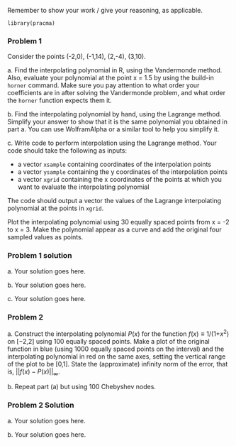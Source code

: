 Remember to show your work / give your reasoning, as applicable.

    library(pracma)

### Problem 1

Consider the points (-2,0), (-1,14), (2,-4), (3,10).

a\. Find the interpolating polynomial in R, using the Vandermonde
method. Also, evaluate your polynomial at the point x = 1.5 by using the
build-in `horner` command. Make sure you pay attention to what order
your coefficients are in after solving the Vandermonde problem, and what
order the `horner` function expects them it.

b\. Find the interpolating polynomial by hand, using the Lagrange
method. Simplify your answer to show that it is the same polynomial you
obtained in part a. You can use WolframAlpha or a similar tool to help
you simplify it.

c\. Write code to perform interpolation using the Lagrange method. Your
code should take the following as inputs:

-   a vector `xsample` containing coordinates of the interpolation
    points
-   a vector `ysample` containing the y coordinates of the interpolation
    points
-   a vector `xgrid` containing the x coordinates of the points at which
    you want to evaluate the interpolating polynomial

The code should output a vector the values of the Lagrange interpolating
polynomial at the points in `xgrid`.

Plot the interpolating polynomial using 30 equally spaced points from x
= -2 to x = 3. Make the polynomial appear as a curve and add the
original four sampled values as points.

### Problem 1 solution

a\. Your solution goes here.

b\. Your solution goes here.

c\. Your solution goes here.

### Problem 2

a\. Construct the interpolating polynomial *P*(*x*) for the function
*f*(*x*) ≡ 1/(1+*x*<sup>2</sup>) on \[−2,2\] using 100 equally spaced
points. Make a plot of the original function in blue (using 1000 equally
spaced points on the interval) and the interpolating polynomial in red
on the same axes, setting the vertical range of the plot to be \[0,1\].
State the (approximate) infinity norm of the error, that is,
||*f*(*x*) − *P*(*x*)||<sub>∞</sub>.

b\. Repeat part (a) but using 100 Chebyshev nodes.

### Problem 2 Solution

a\. Your solution goes here.

b\. Your solution goes here.
